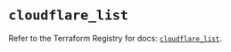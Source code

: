 # `cloudflare_list`

Refer to the Terraform Registry for docs: [`cloudflare_list`](https://registry.terraform.io/providers/cloudflare/cloudflare/4.50.0/docs/resources/list).
